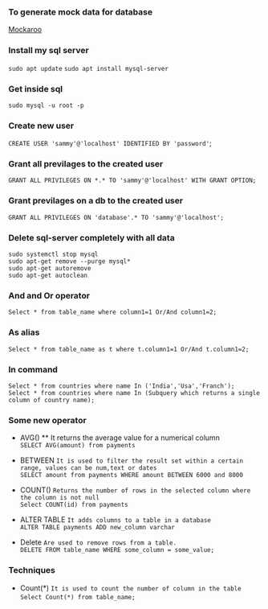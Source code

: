 ### To generate mock data for database
<a href="https://www.mockaroo.com/">Mockaroo</a>

### Install my sql server
`sudo apt update`
`sudo apt install mysql-server`

### Get inside sql
`sudo mysql -u root -p`

### Create new user
`CREATE USER 'sammy'@'localhost' IDENTIFIED BY 'password'`;

### Grant  all previlages to the created user
`GRANT ALL PRIVILEGES ON *.* TO 'sammy'@'localhost' WITH GRANT OPTION;`  

### Grant  previlages on a db to the created user
`GRANT ALL PRIVILEGES ON 'database'.* TO 'sammy'@'localhost';`  

### Delete sql-server completely with all data
`sudo systemctl stop mysql`   
`sudo apt-get remove --purge mysql*`   
`sudo apt-get autoremove`   
`sudo apt-get autoclean`   


### And and Or operator
`Select * from table_name where column1=1 Or/And column1=2;`


### As alias 
`Select * from table_name as t where t.column1=1 Or/And t.column1=2;`

### In command 
`Select * from countries where name In ('India','Usa','Franch');`   
`Select * from countries where name In (Subquery which returns a single column of country name);`


### Some new operator
* AVG()  ** It returns the average value for a numerical column     
`SELECT AVG(amount) from payments`  
   
* BETWEEN  `It is used to filter the result set within a certain range, values can be num,text or dates`   
`SELECT amount from payments WHERE amount BETWEEN 6000 and 8000`   
   
* COUNT()   `Returns the number of rows in the selected column where the column is not null`   
`Select COUNT(id) from payments`   
   
* ALTER TABLE  `It adds columns to a table in a database`   
`ALTER TABLE payments ADD new_column varchar`  
   
* Delete  `Are used to remove rows from a table.`   
`DELETE FROM table_name WHERE some_column = some_value;`   


### Techniques
* Count(*)  `It is used to count the number of column in the table`   
`Select Count(*) from table_name;`   
